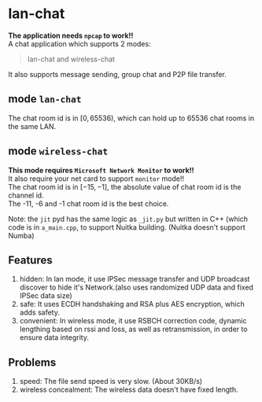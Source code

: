 # lan-chat
**The application needs `npcap` to work!!**  
A chat application which supports 2 modes:  
> lan-chat and wireless-chat

It also supports message sending, group chat and P2P file transfer.
## mode `lan-chat`
The chat room id is in $[0,65536)$, which can hold up to 65536 chat rooms in the same LAN.
## mode `wireless-chat`
**This mode requires `Microsoft Network Monitor` to work!!**  
It also require your net card to support `monitor` mode!!  
The chat room id is in $[-15,-1]$, the absolute value of chat room id is the channel id.  
The -11, -6 and -1 chat room id is the best choice.

Note: the `jit` pyd has the same logic as `_jit.py` but written in C++ (which code is in `a_main.cpp`, to support Nuitka building. (Nuitka doesn't support Numba)

## Features
 1. hidden: In lan mode, it use IPSec message transfer and UDP broadcast discover to hide it's Network.(also uses randomized UDP data and fixed IPSec data size)
 2. safe: It uses ECDH handshaking and RSA plus AES encryption, which adds safety.
 3. convenient: In wireless mode, it use RSBCH correction code, dynamic lengthing based on rssi and loss, as well as retransmission, in order to ensure data integrity.

## Problems
1. speed: The file send speed is very slow. (About 30KB/s)
2. wireless concealment: The wireless data doesn't have fixed length.

